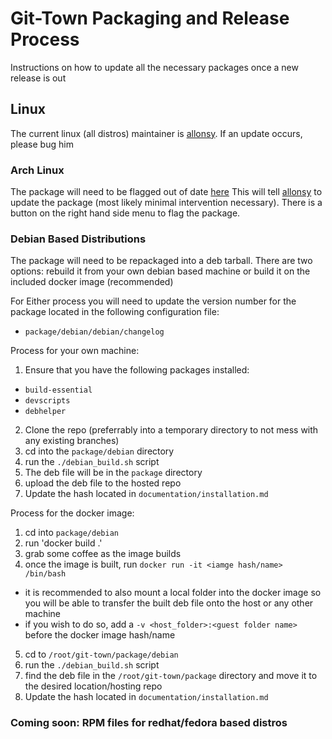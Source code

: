 # Git-Town Packaging and Release Process

Instructions on how to update all the necessary packages once a new release is out

## Linux
The current linux (all distros) maintainer is [allonsy](https://github.com/allonsy). If an update occurs, please bug him
### Arch Linux
The package will need to be flagged out of date [here](https://aur.archlinux.org/packages/git-town/)
This will tell [allonsy](https://github.com/allonsy) to update the package (most likely minimal intervention necessary). There is a button on the right hand side menu to flag the package.


### Debian Based Distributions
The package will need to be repackaged into a deb tarball.
There are two options: rebuild it from your own debian based machine or build it on the included docker image (recommended)

For Either process you will need to update the version number for the package located in the following configuration file:
 * `package/debian/debian/changelog`

Process for your own machine:
1. Ensure that you have the following packages installed:
  * `build-essential`
  * `devscripts`
  * `debhelper`
2. Clone the repo (preferrably into a temporary directory to not mess with any existing branches)
3. cd into the `package/debian` directory
4. run the `./debian_build.sh` script
5. The deb file will be in the `package` directory
6. upload the deb file to the hosted repo
7. Update the hash located in `documentation/installation.md`

Process for the docker image:
1. cd into `package/debian`
2. run 'docker build .'
3. grab some coffee as the image builds
4. once the image is built, run `docker run -it <iamge hash/name> /bin/bash`
 * it is recommended to also mount a local folder into the docker image so you will be able to transfer the built deb file onto the host or any other machine
 * if you wish to do so, add a `-v <host_folder>:<guest folder name>` before the docker image hash/name
5. cd to `/root/git-town/package/debian`
6. run the `./debian_build.sh` script
7. find the deb file in the `/root/git-town/package` directory and move it to the desired location/hosting repo
8. Update the hash located in `documentation/installation.md`


### Coming soon: RPM files for redhat/fedora based distros
